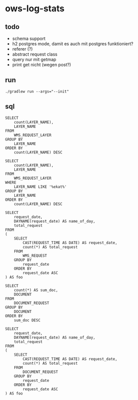 # ows-log-stats

## todo
- schema support
- h2 postgres mode, damit es auch mit postgres funktioniert?
- referer (?)
- abstract request class
- query nur mit getmap
- print get nicht (wegen post?)

## run
```
./gradlew run --args="--init"
```

## sql
```
SELECT 
    count(LAYER_NAME),
    LAYER_NAME 
FROM 
    WMS_REQUEST_LAYER 
GROUP BY
    LAYER_NAME 
ORDER BY 
    count(LAYER_NAME) DESC
```

```
SELECT 
    count(LAYER_NAME),
    LAYER_NAME 
FROM 
    WMS_REQUEST_LAYER 
WHERE 
    LAYER_NAME LIKE '%ekat%'
GROUP BY
    LAYER_NAME 
ORDER BY 
    count(LAYER_NAME) DESC
```

```
SELECT
    request_date,
    DAYNAME(request_date) AS name_of_day,
    total_request
FROM 
(
    SELECT 
        CAST(REQUEST_TIME AS DATE) AS request_date,
        count(*) AS total_request
    FROM 
        WMS_REQUEST 
    GROUP BY
        request_date
    ORDER BY 
        request_date ASC
) AS foo
```

```
SELECT 
    count(*) AS sum_doc,
    DOCUMENT 
FROM 
    DOCUMENT_REQUEST
GROUP BY 
    DOCUMENT 
ORDER BY 
    sum_doc DESC
```

```
SELECT
    request_date,
    DAYNAME(request_date) AS name_of_day,
    total_request
FROM 
(
    SELECT 
        CAST(REQUEST_TIME AS DATE) AS request_date,
        count(*) AS total_request
    FROM 
        DOCUMENT_REQUEST 
    GROUP BY
        request_date
    ORDER BY 
        request_date ASC
) AS foo
```

```

```
